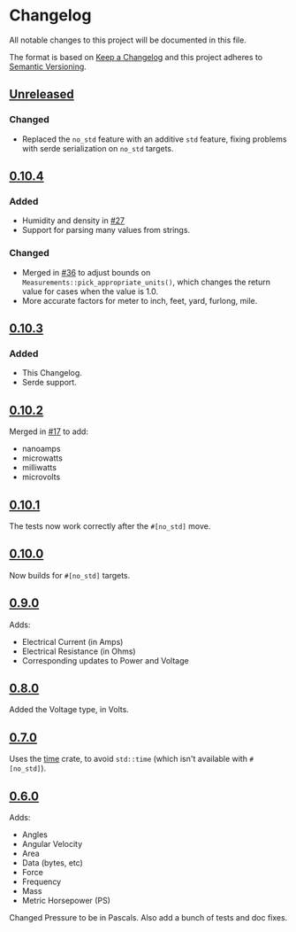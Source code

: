 # Changelog
All notable changes to this project will be documented in this file.

The format is based on [Keep a Changelog](http://keepachangelog.com/en/1.0.0/)
and this project adheres to [Semantic Versioning](http://semver.org/spec/v2.0.0.html).

## [Unreleased]

### Changed

- Replaced the `no_std` feature with an additive `std` feature, fixing problems with serde serialization on `no_std` targets.

## [0.10.4]

### Added

- Humidity and density in [#27](https://github.com/rust-embedded-community/rust-measurements/pull/27)
- Support for parsing many values from strings.

### Changed

- Merged in [#36](https://github.com/rust-embedded-community/rust-measurements/pull/36) to adjust bounds on `Measurements::pick_appropriate_units()`, which changes the return value for cases when the value is 1.0.
- More accurate factors for meter to inch, feet, yard, furlong, mile.

## [0.10.3]

### Added
- This Changelog.
- Serde support.

## [0.10.2]

Merged in [#17](https://github.com/rust-embedded-community/rust-measurements/pull/17) to add:

* nanoamps
* microwatts
* milliwatts
* microvolts

## [0.10.1]

The tests now work correctly after the `#[no_std]` move.

## [0.10.0]

Now builds for `#[no_std]` targets.

## [0.9.0]

Adds:

* Electrical Current (in Amps)
* Electrical Resistance (in Ohms)
* Corresponding updates to Power and Voltage

## [0.8.0]

Added the Voltage type, in Volts.

## [0.7.0]

Uses the [time](https://crates.io/crates/time) crate, to avoid `std::time` (which isn't available with `#[no_std]`).

## [0.6.0]

Adds:

* Angles
* Angular Velocity
* Area
* Data (bytes, etc)
* Force
* Frequency
* Mass
* Metric Horsepower (PS)

Changed Pressure to be in Pascals. Also add a bunch of tests and doc fixes.

[Unreleased]: https://github.com/rust-embedded-community/rust-measurements/compare/v0.10.4...HEAD
[0.10.4]: https://github.com/rust-embedded-community/rust-measurements/compare/v0.10.3...v0.10.4
[0.10.3]: https://github.com/rust-embedded-community/rust-measurements/compare/v0.10.2...v0.10.3
[0.10.2]: https://github.com/rust-embedded-community/rust-measurements/compare/v0.10.1...v0.10.2
[0.10.1]: https://github.com/rust-embedded-community/rust-measurements/compare/v0.10.0...v0.10.1
[0.10.0]: https://github.com/rust-embedded-community/rust-measurements/compare/v0.9.0...v0.10.0
[0.9.0]: https://github.com/rust-embedded-community/rust-measurements/compare/v0.8.0...v0.9.0
[0.8.0]: https://github.com/rust-embedded-community/rust-measurements/compare/v0.7.0...v0.8.0
[0.7.0]: https://github.com/rust-embedded-community/rust-measurements/compare/v0.6.0...v0.7.0
[0.6.0]: https://github.com/rust-embedded-community/rust-measurements/compare/v0.2.1...v0.6.0
